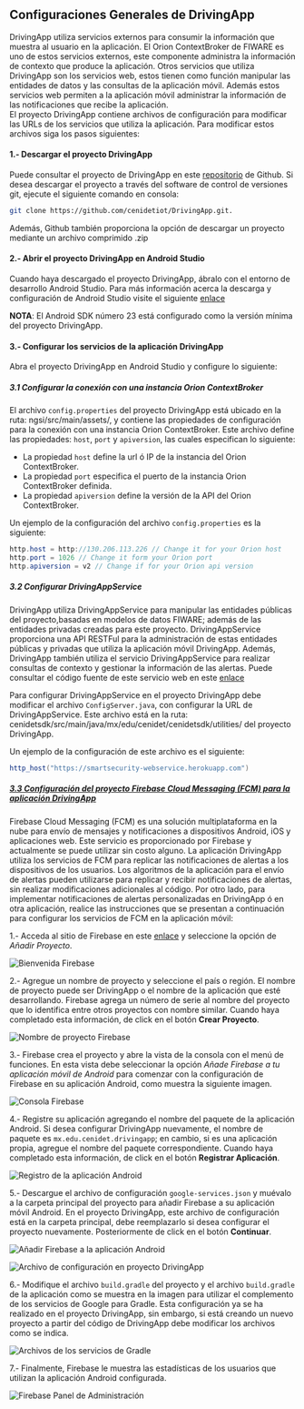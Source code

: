 ## Configuraciones Generales de DrivingApp

DrivingApp utiliza servicios externos para consumir la información que muestra al usuario en la aplicación. El Orion ContextBroker de FIWARE es uno de estos servicios externos, este componente administra la información de contexto que produce la aplicación. Otros servicios que utiliza DrivingApp son los servicios web, estos tienen como función manipular las entidades de datos y las consultas de la aplicación móvil. Además estos servicios web permiten a la aplicación móvil administrar la información de las notificaciones que recibe la aplicación.  
El proyecto DrivingApp contiene archivos de configuración para modificar las URLs de los servicios que utiliza la aplicación. Para modificar estos archivos siga los pasos siguientes:

#### 1.- Descargar el proyecto DrivingApp

Puede consultar el proyecto de DrivingApp en este [repositorio](https://github.com/cenidetiot/DrivingApp.git) de Github. Si desea descargar el proyecto a través del software de control de versiones git, ejecute el siguiente comando en consola: 

```sh
git clone https://github.com/cenidetiot/DrivingApp.git.  
```

Además, Github también proporciona la opción de descargar un proyecto mediante un archivo comprimido .zip

#### 2.- Abrir el proyecto DrivingApp en Android Studio

Cuando haya descargado el proyecto DrivingApp, ábralo con el entorno de desarrollo Android Studio. Para más información acerca la descarga y configuración de Android Studio visite el siguiente [enlace](https://developer.android.com/studio/)

**NOTA**: El Android SDK número 23 está configurado como la versión mínima del proyecto DrivingApp.

#### 3.- Configurar  los servicios de la aplicación DrivingApp

Abra el proyecto DrivingApp en Android Studio y configure lo siguiente:

##### 3.1 Configurar la conexión con una instancia Orion ContextBroker

El archivo `config.properties` del proyecto DrivingApp está ubicado en la ruta: ngsi/src/main/assets/, y contiene las propiedades de configuración para la conexión con una instancia Orion ContextBroker. Este archivo define las propiedades: `host`, `port` y `apiversion`, las cuales especifican lo siguiente:

- La propiedad `host` define la url ó IP de la instancia del Orion ContextBroker.
- La propiedad `port` especifica el puerto de la instancia Orion ContextBroker definida.
- La propiedad `apiversion` define la versión de la API del Orion ContextBroker.

Un ejemplo de la configuración del archivo `config.properties` es la siguiente:

```java
http.host = http://130.206.113.226 // Change it for your Orion host 
http.port = 1026 // Change it form your Orion port
http.apiversion = v2 // Change if for your Orion api version
```

##### 3.2	Configurar DrivingAppService

DrivingApp utiliza DrivingAppService para manipular las entidades públicas del proyecto,basadas en modelos de datos FIWARE; además de las entidades privadas creadas para este proyecto. DrivingAppService proporciona una API RESTFul para la administración de estas entidades públicas y privadas que utiliza la aplicación móvil DrivingApp. Además, DrivingApp también utiliza el servicio DrivingAppService para realizar consultas de contexto y gestionar la información de las alertas. Puede consultar el código fuente de este servicio web en este [enlace](https://github.com/cenidetiot/smartsecurity-web-service)

Para configurar DrivingAppService en el proyecto DrivingApp debe modificar el archivo `ConfigServer.java`, con configurar la URL de DrivingAppService. Este archivo está en la ruta: cenidetsdk/src/main/java/mx/edu/cenidet/cenidetsdk/utilities/ del proyecto DrivingApp. 

Un ejemplo de la configuración de este archivo es el siguiente:

```java
http_host("https://smartsecurity-webservice.herokuapp.com")
```

##### [3.3 Configuración del proyecto Firebase Cloud Messaging (FCM) para la aplicación DrivingApp](#configuracion-fcm)

Firebase Cloud Messaging (FCM) es una solución multiplataforma en la nube para envío de mensajes y notificaciones a dispositivos Android, iOS y aplicaciones web. Este servicio es proporcionado por Firebase y actualmente se puede utilizar sin costo alguno.
La aplicación DrivingApp utiliza los servicios de FCM para replicar las notificaciones de alertas a los dispositivos de los usuarios. Los algoritmos de la aplicación para el envío de alertas pueden utilizarse para replicar y recibir notificaciones de alertas, sin realizar modificaciones adicionales al código. Por otro lado, para implementar notificaciones de alertas personalizadas en DrivingApp ó en otra aplicación, realice las instrucciones que se presentan a continuación para configurar los servicios de FCM en la aplicación móvil:

1.- Acceda al sitio de Firebase en este [enlace](https://console.firebase.google.com/) y seleccione la opción de *Añadir Proyecto*.

![Bienvenida Firebase](img/fcm/1.png)

2.- Agregue un nombre de proyecto y seleccione el país o región. El nombre de proyecto puede ser DrivingApp o el nombre de la aplicación que esté desarrollando. Firebase agrega un número de serie al nombre del proyecto que lo identifica entre otros proyectos con nombre similar. Cuando haya completado esta información, de click en el botón **Crear Proyecto**.

![Nombre de proyecto Firebase](img/fcm/2.png)

3.- Firebase crea el proyecto y abre la vista de la consola con el menú de funciones. En esta vista debe seleccionar la opción *Añade Firebase a tu aplicación móvil de Android* para comenzar con la configuración de Firebase en su aplicación Android, como muestra la siguiente imagen.

![Consola Firebase](img/fcm/3.png)

4.-	Registre su aplicación agregando el nombre del paquete de la aplicación Android. Si desea configurar DrivingApp nuevamente, el nombre de paquete es `mx.edu.cenidet.drivingapp`; en cambio, si es una aplicación propia, agregue el nombre del paquete correspondiente. Cuando haya completado esta información, de click en el botón **Registrar Aplicación**.

![Registro de la aplicación Android](img/fcm/4.png)

5.- Descargue el archivo de configuración `google-services.json` y muévalo a la carpeta principal del proyecto para añadir Firebase a su aplicación móvil Android. En el proyecto DrivingApp, este archivo de configuración está en la carpeta principal, debe reemplazarlo si desea configurar el proyecto nuevamente. Posteriormente de click en el botón **Continuar**.

![Añadir Firebase a la aplicación Android](img/fcm/5.png)

![Archivo de configuración en proyecto DrivingApp](img/fcm/6.png)

6.- Modifique el archivo `build.gradle` del proyecto y el archivo `build.gradle` de la aplicación como se muestra en la imagen para utilizar el complemento de los servicios de Google para Gradle. Esta configuración ya se ha realizado en el proyecto DrivingApp, sin embargo, si está creando un nuevo proyecto a partir del código de DrivingApp debe modificar los archivos como se indica.

![Archivos de los servicios de Gradle](img/fcm/7.png)

7.- Finalmente, Firebase le muestra las estadísticas de los usuarios que utilizan la aplicación Android configurada.

![Firebase Panel de Administración](img/fcm/8.png)